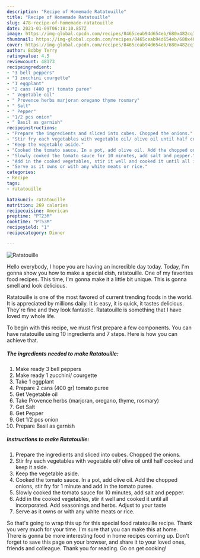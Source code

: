 ```yaml
---
description: "Recipe of Homemade Ratatouille"
title: "Recipe of Homemade Ratatouille"
slug: 478-recipe-of-homemade-ratatouille
date: 2021-01-09T06:18:10.857Z
image: https://img-global.cpcdn.com/recipes/8465ceab94d654eb/680x482cq70/ratatouille-recipe-main-photo.jpg
thumbnail: https://img-global.cpcdn.com/recipes/8465ceab94d654eb/680x482cq70/ratatouille-recipe-main-photo.jpg
cover: https://img-global.cpcdn.com/recipes/8465ceab94d654eb/680x482cq70/ratatouille-recipe-main-photo.jpg
author: Bobby Terry
ratingvalue: 4.5
reviewcount: 48173
recipeingredient:
- "3 bell peppers"
- "1 zucchini courgette"
- "1 eggplant"
- "2 cans (400 gr) tomato puree"
- " Vegetable oil"
- " Provence herbs marjoran oregano thyme rosmary"
- " Salt"
- " Pepper"
- "1/2 pcs onion"
- " Basil as garnish"
recipeinstructions:
- "Prepare the ingredients and sliced into cubes. Chopped the onions."
- "Stir fry each vegetables with vegetable oil/ olive oil until half cooked and keep it aside."
- "Keep the vegetable aside."
- "Cooked the tomato sauce. In a pot, add olive oil. Add the chopped onions, stir fry for 1 minute and add in the tomato puree."
- "Slowly cooked the tomato sauce for 10 minutes, add salt and pepper."
- "Add in the cooked vegetables, stir it well and cooked it until all incorporated. Add seasonings and herbs. Adjust to your taste"
- "Serve as it owns or with any white meats or rice."
categories:
- Recipe
tags:
- ratatouille

katakunci: ratatouille 
nutrition: 269 calories
recipecuisine: American
preptime: "PT23M"
cooktime: "PT53M"
recipeyield: "1"
recipecategory: Dinner

---
```



![Ratatouille](https://img-global.cpcdn.com/recipes/8465ceab94d654eb/680x482cq70/ratatouille-recipe-main-photo.jpg)

Hello everybody, I hope you are having an incredible day today. Today, I'm gonna show you how to make a special dish, ratatouille. One of my favorites food recipes. This time, I'm gonna make it a little bit unique. This is gonna smell and look delicious.

Ratatouille is one of the most favored of current trending foods in the world. It is appreciated by millions daily. It is easy, it is quick, it tastes delicious. They're fine and they look fantastic. Ratatouille is something that I have loved my whole life.




To begin with this recipe, we must first prepare a few components. You can have ratatouille using 10 ingredients and 7 steps. Here is how you can achieve that.

<!--inarticleads1-->

##### The ingredients needed to make Ratatouille:

1. Make ready 3 bell peppers
1. Make ready 1 zucchini/ courgette
1. Take 1 eggplant
1. Prepare 2 cans (400 gr) tomato puree
1. Get  Vegetable oil
1. Take  Provence herbs (marjoran, oregano, thyme, rosmary)
1. Get  Salt
1. Get  Pepper
1. Get 1/2 pcs onion
1. Prepare  Basil as garnish




<!--inarticleads2-->

##### Instructions to make Ratatouille:

1. Prepare the ingredients and sliced into cubes. Chopped the onions.
1. Stir fry each vegetables with vegetable oil/ olive oil until half cooked and keep it aside.
1. Keep the vegetable aside.
1. Cooked the tomato sauce. In a pot, add olive oil. Add the chopped onions, stir fry for 1 minute and add in the tomato puree.
1. Slowly cooked the tomato sauce for 10 minutes, add salt and pepper.
1. Add in the cooked vegetables, stir it well and cooked it until all incorporated. Add seasonings and herbs. Adjust to your taste
1. Serve as it owns or with any white meats or rice.




So that's going to wrap this up for this special food ratatouille recipe. Thank you very much for your time. I'm sure that you can make this at home. There is gonna be more interesting food in home recipes coming up. Don't forget to save this page on your browser, and share it to your loved ones, friends and colleague. Thank you for reading. Go on get cooking!
